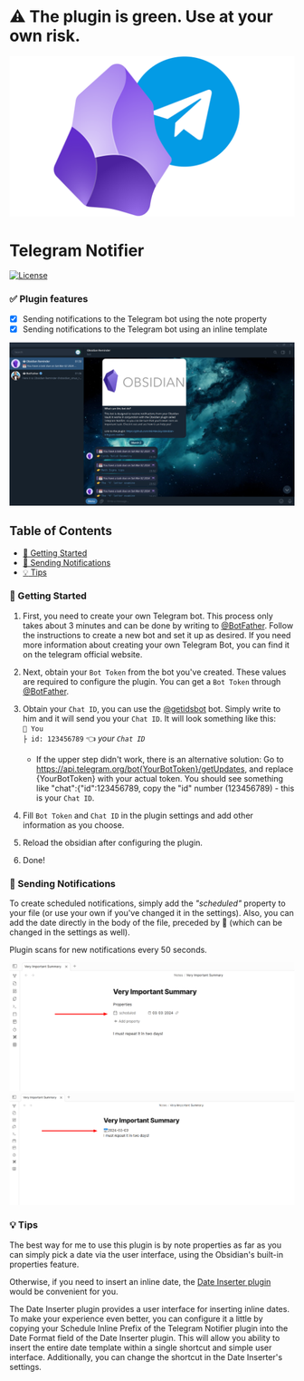 # :warning: The plugin is green. Use at your own risk.

<img src="https://github.com/MirAlexSky/obsidian-telegram-notifier/blob/master/images/telegram-obsidian.png" width="800" alt="Telegra + Obsidian">

# Telegram Notifier
[![License](http://poser.pugx.org/miralexsky/ozon-logistics-api/license)](https://packagist.org/packages/miralexsky/ozon-logistics-api)

### :white_check_mark: Plugin features
- [X] Sending notifications to the Telegram bot using the note property
- [X] Sending notifications to the Telegram bot using an inline template

![screen-telegram](https://github.com/MirAlexSky/obsidian-telegram-notifier/blob/master/images/screen3.png "Screen Telegram")

## Table of Contents
* [:rocket: Getting Started](#rocket-getting-started)
* [:bell: Sending Notifications](#bell-sending-notifications)
* [:bulb: Tips](#bulb-tips)

### :rocket: Getting Started

1. First, you need to create your own Telegram bot.
This process only takes about 3 minutes and can be done by writing to [@BotFather](https://t.me/BotFather).
Follow the instructions to create a new bot and set it up as desired.
If you need more information about creating your own Telegram Bot, you can find it on the telegram official website.

2. Next, obtain your `Bot Token` from the bot you've created. These values are required to configure the plugin.
You can get a `Bot Token` through [@BotFather](https://t.me/BotFather). 

3. Obtain your `Chat ID`, you can use the [@getidsbot](https://t.me/getidsbot) bot. 
Simply write to him and it will send you your `Chat ID`. It will look something like this:<br> 
`👤 You` <br>
   `├ id: 123456789` :point_left: _your `Chat ID`_
   * If the upper step didn't work, there is an alternative solution:
	 Go to https://api.telegram.org/bot{YourBotToken}/getUpdates,
	 and replace {YourBotToken} with your actual token.
	 You should see something like "chat":{"id":123456789, copy the "id" number (123456789) - this is your `Chat ID`.

4. Fill `Bot Token` and `Chat ID` in the plugin settings and add other information as you choose.
5. Reload the obsidian after configuring the plugin. 
6. Done!

### :bell: Sending Notifications
To create scheduled notifications, simply add the _"scheduled"_
property to your file (or use your own if you've changed it in the settings). 
Also, you can add the date directly in the body of the file, preceded by 📅 (which can be changed in the settings as well).

Plugin scans for new notifications every 50 seconds.

![screen](https://github.com/MirAlexSky/obsidian-telegram-notifier/blob/master/images/screen2.png "Screen #2")
![screen](https://github.com/MirAlexSky/obsidian-telegram-notifier/blob/master/images/screen1.png "Screen #1")

### :bulb: Tips

The best way for me to use this plugin is by note properties as far as you
can simply pick a date via the user interface, using the Obsidian's built-in properties feature.

Otherwise, if you need to insert an inline date, the 
[Date Inserter plugin](https://github.com/namikaze-40p/obsidian-date-inserter)
would be convenient for you.

The Date Inserter plugin provides a user interface for inserting inline dates. 
To make your experience even better, you can configure it a little by copying 
your Schedule Inline Prefix of the Telegram Notifier plugin 
into the Date Format field of the Date Inserter plugin. 
This will allow you ability to insert the entire date template
within a single shortcut and simple user interface. 
Additionally, you can change the shortcut in the Date Inserter's settings.
